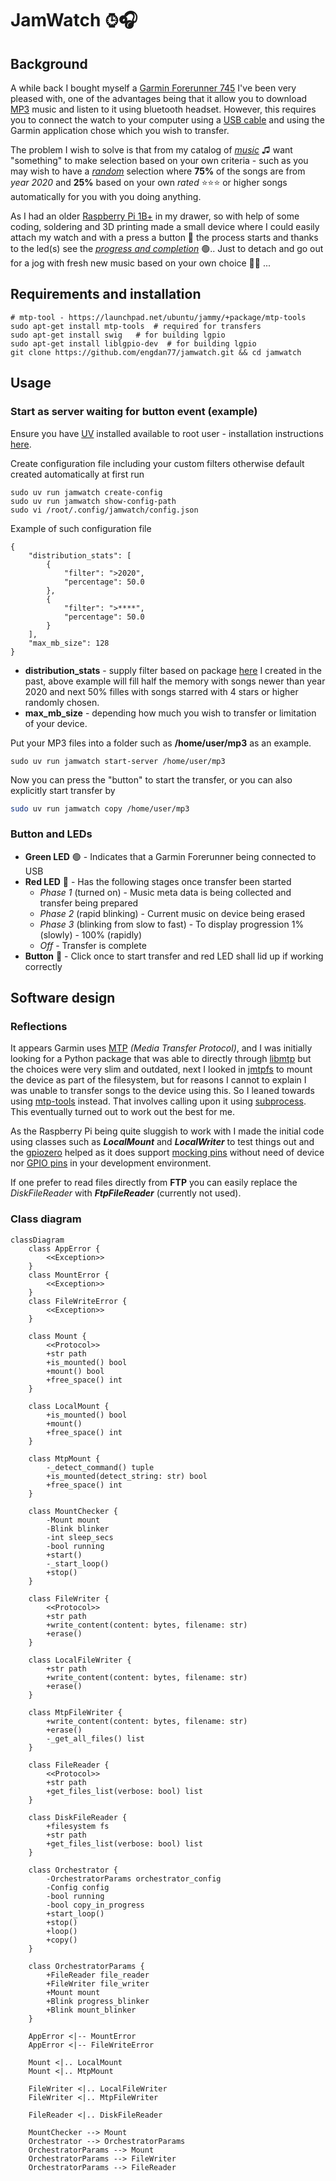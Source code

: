 # JamWatch ⌚︎🎧



## Background

A while back I bought myself a [Garmin Forerunner 745](https://www.garmin.com/en-US/p/713363/) I've been very pleased with, one of the advantages being that it allow you to download [MP3](https://en.wikipedia.org/wiki/MP3) music and listen to it using bluetooth headset. However, this requires you to connect the watch to your computer using a <u>USB cable</u> and using the Garmin application chose which you wish to transfer.

The problem I wish to solve is that from my catalog of *<u>music</u>* ♫ want "something" to make selection based on your own criteria - such as you may wish to have a *<u>random</u>* selection where **75%** of the songs are from *year 2020* and **25%** based on your own *rated* ⭐️⭐️⭐️ or higher songs automatically for you with you doing anything.

As I had an older [Raspberry Pi 1B+](https://en.wikipedia.org/wiki/Raspberry_Pi) in my drawer, so with help of some coding, soldering and 3D printing made a small device where I could easily attach my watch and with a press a button 🔘 the process starts and thanks to the led(s) see the *<u>progress and completion</u>* 🟢.. Just to detach and go out for a jog with fresh new music based on your own choice 🏃‍♂️ ...



## Requirements and installation

```shell
# mtp-tool - https://launchpad.net/ubuntu/jammy/+package/mtp-tools
sudo apt-get install mtp-tools  # required for transfers
sudo apt-get install swig   # for building lgpio
sudo apt-get install liblgpio-dev  # for building lgpio
git clone https://github.com/engdan77/jamwatch.git && cd jamwatch
```



## Usage

### Start as server waiting for button event (example)

Ensure you have [UV](https://docs.astral.sh/uv/) installed available to root user - installation instructions [here](https://docs.astral.sh/uv/getting-started/installation/).

Create configuration file including your custom filters otherwise default created automatically at first run

```shell
sudo uv run jamwatch create-config
sudo uv run jamwatch show-config-path
sudo vi /root/.config/jamwatch/config.json
```

Example of such configuration file

```jso
{
    "distribution_stats": [
        {
            "filter": ">2020",
            "percentage": 50.0
        },
        {
            "filter": ">****",
            "percentage": 50.0
        }
    ],
    "max_mb_size": 128
}
```

* **distribution_stats** - supply filter based on package [here](https://github.com/engdan77/musicplayer) I created in the past, above example will fill half the memory with songs newer than year 2020 and next 50% filles with songs starred with 4 stars or higher randomly chosen.
* **max_mb_size** - depending how much you wish to transfer or limitation of your device.

Put your MP3 files into a folder such as **/home/user/mp3** as an example.

```shell
sudo uv run jamwatch start-server /home/user/mp3
```

Now you can press the "button" to start the transfer, or you can also explicitly start transfer by

```sh
sudo uv run jamwatch copy /home/user/mp3
```

### Button and LEDs

- **Green LED** 🟢 - Indicates that a Garmin Forerunner being connected to USB
- **Red LED** 🔴 - Has the following stages once transfer been started
  - *Phase 1* (turned on) - Music meta data is being collected and transfer being prepared
  - *Phase 2* (rapid blinking) - Current music on device being erased
  - *Phase 3* (blinking from slow to fast) - To display progression 1% (slowly) - 100% (rapidly)
  - *Off* - Transfer is complete
- **Button** 🔘 - Click once to start transfer and red LED shall lid up if working correctly 



## Software design

### Reflections

It appears Garmin uses [MTP](https://en.wikipedia.org/wiki/Media_Transfer_Protocol) *(Media Transfer Protocol)*, and I was initially looking for a Python package that was able to directly through [libmtp](https://github.com/libmtp/libmtp) but the choices were very slim and outdated, next I looked in [jmtpfs](https://github.com/JasonFerrara/jmtpfs) to mount the device as part of the filesystem, but for reasons I cannot to explain I was unable to transfer songs to the device using this. So I leaned towards using [mtp-tools](https://packages.debian.org/unstable/utils/mtp-tools) instead. That involves calling upon it using [subprocess](https://docs.python.org/3/library/subprocess.html). This eventually turned out to work out the best for me.

As the Raspberry Pi being quite sluggish to work with I made the initial code using classes such as ***LocalMount*** and ***LocalWriter*** to test things out and the [gpiozero](https://gpiozero.readthedocs.io/en/stable/) helped as it does support [mocking pins](https://gpiozero.readthedocs.io/en/stable/api_pins.html#mock-pins) without need of device nor [GPIO pins](https://en.wikipedia.org/wiki/General-purpose_input/output) in your development environment.

If one prefer to read files directly from **FTP** you can easily replace the *DiskFileReader* with ***FtpFileReader*** (currently not used).

### Class diagram

```mermaid
classDiagram
    class AppError {
        <<Exception>>
    }
    class MountError {
        <<Exception>>
    }
    class FileWriteError {
        <<Exception>>
    }
    
    class Mount {
        <<Protocol>>
        +str path
        +is_mounted() bool
        +mount() bool
        +free_space() int
    }
    
    class LocalMount {
        +is_mounted() bool
        +mount()
        +free_space() int
    }
    
    class MtpMount {
        -_detect_command() tuple
        +is_mounted(detect_string: str) bool
        +free_space() int
    }
    
    class MountChecker {
        -Mount mount
        -Blink blinker
        -int sleep_secs
        -bool running
        +start()
        -_start_loop()
        +stop()
    }
    
    class FileWriter {
        <<Protocol>>
        +str path
        +write_content(content: bytes, filename: str)
        +erase()
    }
    
    class LocalFileWriter {
        +str path
        +write_content(content: bytes, filename: str)
        +erase()
    }
    
    class MtpFileWriter {
        +write_content(content: bytes, filename: str)
        +erase()
        -_get_all_files() list
    }

    class FileReader {
        <<Protocol>>
        +str path
        +get_files_list(verbose: bool) list
    }

    class DiskFileReader {
        +filesystem fs
        +str path
        +get_files_list(verbose: bool) list
    }
    
    class Orchestrator {
        -OrchestratorParams orchestrator_config
        -Config config
        -bool running
        -bool copy_in_progress
        +start_loop()
        +stop()
        +loop()
        +copy()
    }
    
    class OrchestratorParams {
        +FileReader file_reader
        +FileWriter file_writer
        +Mount mount
        +Blink progress_blinker
        +Blink mount_blinker
    }

    AppError <|-- MountError
    AppError <|-- FileWriteError
    
    Mount <|.. LocalMount
    Mount <|.. MtpMount
    
    FileWriter <|.. LocalFileWriter
    FileWriter <|.. MtpFileWriter

    FileReader <|.. DiskFileReader
    
    MountChecker --> Mount
    Orchestrator --> OrchestratorParams
    OrchestratorParams --> Mount
    OrchestratorParams --> FileWriter
    OrchestratorParams --> FileReader
```

